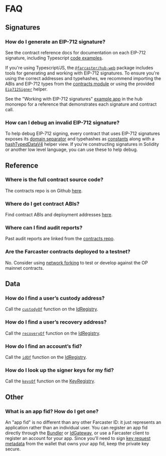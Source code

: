 # FAQ

## Signatures

### How do I generate an EIP-712 signature?

See the contract reference docs for documentation on each EIP-712 signature, including Typescript [code examples](/reference/contracts/reference/id-gateway#register-signature).

If you're using Typescript/JS, the [`@farcaster/hub-web`](https://www.npmjs.com/package/@farcaster/hub-web) package includes tools for generating and working with EIP-712 signatures. To ensure you're using the correct addresses and typehashes, we recommend importing the ABIs and EIP-712 types from the [contracts module](https://github.com/farcasterxyz/hub-monorepo/tree/main/packages/core/src/eth/contracts) or using the provided [`Eip712Signer`](https://github.com/farcasterxyz/hub-monorepo/blob/main/packages/core/src/signers/eip712Signer.ts) helper.

See the "Working with EIP-712 signatures" [example app](https://github.com/farcasterxyz/hub-monorepo/tree/main/packages/hub-nodejs/examples/contract-signatures) in the hub monorepo for a reference that demonstrates each signature and contract call.

### How can I debug an invalid EIP-712 signature?

To help debug EIP-712 signing, every contract that uses EIP-712 signatures exposes its [domain separator](https://optimistic.etherscan.io/address/0x00000000fc25870c6ed6b6c7e41fb078b7656f69#readContract#F3) and typehashes as [constants](https://optimistic.etherscan.io/address/0x00000000fc25870c6ed6b6c7e41fb078b7656f69#readContract#F1) along with a [hashTypedDataV4](https://optimistic.etherscan.io/address/0x00000000fc25870c6ed6b6c7e41fb078b7656f69#readContract#F6) helper view. If you're constructing signatures in Solidity or another low level language, you can use these to help debug.

## Reference

### Where is the full contract source code?

The contracts repo is on Github [here](https://github.com/farcasterxyz/contracts).

### Where do I get contract ABIs?

Find contract ABIs and deployment addresses [here](/reference/contracts/deployments#abis).

### Where can I find audit reports?

Past audit reports are linked from the [contracts repo](https://github.com/farcasterxyz/contracts/blob/1aceebe916de446f69b98ba1745a42f071785730/README.md#audits).

### Are the Farcaster contracts deployed to a testnet?

No. Consider using [network forking](https://book.getfoundry.sh/tutorials/forking-mainnet-with-cast-anvil) to test or develop against the OP mainnet contracts.

## Data

### How do I find a user’s custody address?

Call the [`custodyOf`](https://optimistic.etherscan.io/address/0x00000000fc6c5f01fc30151999387bb99a9f489b#readContract#F5) function on the [IdRegistry](/reference/contracts/reference/id-registry.md).

### How do I find a user’s recovery address?

Call the [`recoveryOf`](https://optimistic.etherscan.io/address/0x00000000fc6c5f01fc30151999387bb99a9f489b#readContract#F23) function on the [IdRegistry](/reference/contracts/reference/id-registry.md).

### How do I find an account’s fid?

Call the [`idOf`](https://optimistic.etherscan.io/address/0x00000000fc6c5f01fc30151999387bb99a9f489b#readContract#F14) function on the [IdRegistry](/reference/contracts/reference/id-registry.md).

### How do I look up the signer keys for my fid?

Call the [`keysOf`](https://optimistic.etherscan.io/address/0x00000000fc1237824fb747abde0ff18990e59b7e#readContract#F16) function on the [KeyRegistry](/reference/contracts/reference/key-registry.md).

## Other

### What is an app fid? How do I get one?

An "app fid" is no different than any other Farcaster ID: it just represents an application rather than an individual user. You can register an app fid directly through the [Bundler](/reference/contracts/reference/bundler.md) or [IdGateway](/reference/contracts/reference/id-gateway.md), or use a Farcaster client to register an account for your app. Since you'll need to sign [key request metadata](/reference/contracts/reference/signed-key-request-validator.md) from the wallet that owns your app fid, keep the private key secure.
